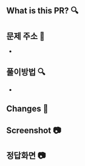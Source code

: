 ## What is this PR? :mag:
## 문제 주소 :memo:
- 

## 풀이방법 :mag:
- 

## Changes :memo:


## Screenshot :camera:
## 정답화면 :camera:
